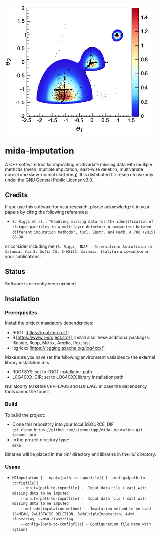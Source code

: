 <p align="left">
  <img src="share/logo.png" alt="Sample outputs"/>
</p>

# mida-imputation
A C++ software tool for imputating multivariate missing data with multiple methods (mean, multiple imputation, least-wise deletion, multivariate normal and skew-normal clustering). It is distributed for research use only under the GNU General Public License v3.0.

## **Credits**
If you use this software for your research, please acknowledge it in your papers by citing the following references:

* `S. Riggi et al., "Handling missing data for the identification of charged particles in a multilayer detector: A comparison between different imputation methods", Nucl. Instr. and Meth. A 780 (2015) 81–90`

or consider including me (`S. Riggi, INAF - Osservatorio Astrofisico di Catania, Via S. Sofia 78, I-95123, Catania, Italy`)
as a co-author on your publications.

## **Status**
Software is currently been updated.

## **Installation**  

### **Prerequisites**
Install the project mandatory dependencies:  
* ROOT [https://root.cern.ch/]
* R [https://www.r-project.org/], install also these additional packages: RInside, Rcpp, Matrix, Amelia, flexclust
* log4cxx [https://logging.apache.org/log4cxx/]

Make sure you have set the following environment variables to the external library installation dirs 
* ROOTSYS: set to ROOT installation path
* LOG4CXX_DIR: set to LOG4CXX library installation path

NB: Modify Makefile CPPFLAGS and LDFLAGS in case the dependency tools cannot be found.

### **Build**
To build the project:

* Clone this repository into your local $SOURCE_DIR    
  ```git clone https://github.com/simoneriggi/mida-imputation.git $SOURCE_DIR```    
* In the project directory type:    
  ```make```  

Binaries will be placed in the bin/ directory and libraries in the lib/ directory.

### **Usage**
* ```MDImputation [--input=[path-to-inputfile]] [--config=[path-to-configfile]]```    
&nbsp;&nbsp;&nbsp;&nbsp;&nbsp;&nbsp;&nbsp;```--input=[path-to-inputfile] -  Input data file (.dat) with missing data to be imputed```   
&nbsp;&nbsp;&nbsp;&nbsp;&nbsp;&nbsp;&nbsp;```--input=[path-to-inputfile] -  Input data file (.dat) with missing data to be imputed```   
&nbsp;&nbsp;&nbsp;&nbsp;&nbsp;&nbsp;&nbsp;```--method=[imputation-method] -  Imputation method to be used (1=MEAN, 2=LISTWISE DELETION, 3=MultipleImputation, 4=MN clustering, 5=MSN clustering```   
&nbsp;&nbsp;&nbsp;&nbsp;&nbsp;&nbsp;&nbsp;```--config=[path-to-configfile] - Configuration file name with options```    
